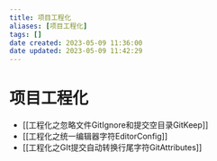 ```yaml
---
title: 项目工程化
aliases: [项目工程化]
tags: []
date created: 2023-05-09 11:36:00
date updated: 2023-05-09 11:42:29
---
```


# 项目工程化

- [[工程化之忽略文件GitIgnore和提交空目录GitKeep]]
- [[工程化之统一编辑器字符EditorConfig]]
- [[工程化之GIt提交自动转换行尾字符GitAttributes]]

